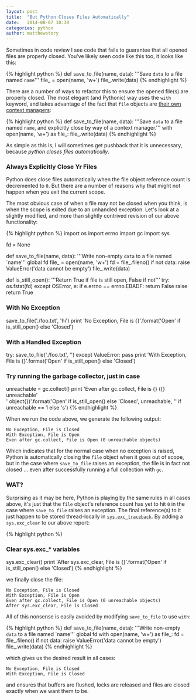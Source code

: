 ```yaml
---
layout: post
title:  "But Python Closes Files Automatically"
date:   2014-08-07 10:30
categories: python
author: matthewstory
---
```


Sometimes in code review I see code that fails to guarantee that all opened
files are properly closed. You've likely seen code like this too, it looks
like this:

{% highlight python %}
def save_to_file(name, data):
    '''Save `data` to a file named `name`'''
    file_ = open(name, 'w+')
    file_.write(data)
{% endhighlight %}

There are a number of ways to refactor this to ensure the opened file(s) are
properly closed. The most elegant (and Pythonic) way uses the `with` keyword,
and takes advantage of the fact that `file` objects are [their own context
managers](http://preshing.com/20110920/the-python-with-statement-by-example/):

{% highlight python %}
def save_to_file(name, data):
    '''Save `data` to a file named `name`, and explicitly close by way of a
       context manager.'''
    with open(name, 'w+') as file_:
        file_.write(data)
{% endhighlight %}

As simple as this is, I will sometimes get pushback that it is unnecessary,
because _python closes files automatically_.

### Always Explicitly Close Yr Files

Python does close files automatically when the file object reference
count is decremented to `0`. But there are a number of reasons why that might
not happen when you exit the current scope.

The most obvious case of when a file may not be closed when you think, is when
the scope is exited due to an unhandled exception. Let's look at a slightly
modified, and more than slightly contrived revision of our above functionality:

{% highlight python %}
import os
import errno
import gc
import sys

fd = None

def save_to_file(name, data):
    '''Write non-empty `data` to a file named `name'''
    global fd
    file_ = open(name, 'w+')
    fd = file_.fileno()
    if not data:
        raise ValueError('data cannot be empty')
    file_.write(data)

def is_still_open():
    '''Return True if file is still open, False if not'''
    try:
        os.fstat(fd)
    except OSError, e:
        if e.errno == errno.EBADF:
            return False
        raise
    return True

### With No Exception
save_to_file('./foo.txt', 'hi')
print 'No Exception, File is {}'.format('Open' if is_still_open() else 'Closed')

### With a Handled Exception
try:
    save_to_file('./foo.txt', '')
except ValueError:
    pass
print 'With Exception, File is {}'.format('Open' if is_still_open() else 'Closed')

### Try running the garbage collector, just in case
unreachable = gc.collect()
print 'Even after gc.collect, File is {} ({} unreachable'\
      ' object{})'.format('Open' if is_still_open() else 'Closed',
                          unreachable, '' if unreachable == 1 else 's')
{% endhighlight %}

When we run the code above, we generate the following output:

    No Exception, File is Closed
    With Exception, File is Open
    Even after gc.collect, File is Open (0 unreachable objects)

Which indicates that for the normal case when no exception is raised, Python
is automatically closing the `file` object when it goes out of scope, but in
the case where `save_to_file` raises an exception, the file is in fact not
closed ... even after successfully running a full collection with `gc`.

### WAT?

Surprising as it may be here, Python is playing by the same rules in all cases
above, it's just that the `file` object's reference count has yet to hit `0`
in the case where `save_to_file` raises an exception. The final reference(s)
to it just happen to be stored thread-locally in
[`sys.exc_traceback`](https://docs.python.org/2/library/sys.html#sys.exc_traceback).
By adding a `sys.exc_clear` to our above report:

{% highlight python %}
### Clear sys.exc_* variables
sys.exc_clear()
print 'After sys.exc_clear, File is {}'.format('Open' if is_still_open() else 'Closed')
{% endhighlight %}

we finally close the file:

    No Exception, File is Closed
    With Exception, File is Open
    Even after gc.collect, File is Open (0 unreachable objects)
    After sys.exc_clear, File is Closed

All of this nonsense is easily avoided by modifying `save_to_file` to use `with`:

{% highlight python %}
def save_to_file(name, data):
    '''Write non-empty `data` to a file named `name'''
    global fd
    with open(name, 'w+') as file_:
        fd = file_.fileno()
        if not data:
            raise ValueError('data cannot be empty')
        file_.write(data)
{% endhighlight %}

which gives us the desired result in all cases:

    No Exception, File is Closed
    With Exception, File is Closed

and ensures that buffers are flushed, locks are released and files are closed
exactly when we want them to be.
